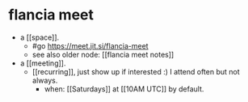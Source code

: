 # flancia meet
- a [[space]].
	- #go https://meet.jit.si/flancia-meet
	- see also older node: [[flancia meet notes]]
- a [[meeting]].
  - [[recurring]], just show up if interested :) I attend often but not always.
	- when: [[Saturdays]] at [[10AM UTC]] by default.

